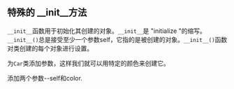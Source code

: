 ## 特殊的 &#95;&#95;init&#95;&#95;方法

 `__init__`函数用于初始化其创建的对象。`__init__`是 "initialize "的缩写。`__init__()`总是接受至少一个参数self，它指的是被创建的对象。`__init__()`函数对类创建的每个对象进行设置。 
  
为`Car`类添加参数，这样我们就可以用特定的颜色来创建它。 

<div class='hint'>添加两个参数--self和color.</div>

